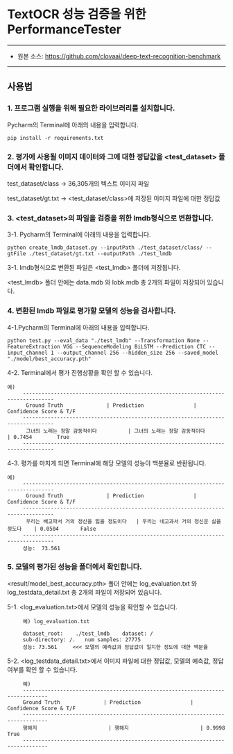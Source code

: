 # TextOCR 성능 검증을 위한 PerformanceTester
***
* 원본 소스: <https://github.com/clovaai/deep-text-recognition-benchmark>
***


## 사용법
### 1. 프로그램 실행을 위해 필요한 라이브러리를 설치합니다.
Pycharm의 Terminal에 아래의 내용을 입력합니다. 

    pip install -r requirements.txt    
   
### 2. 평가에 사용될 이미지 데이터와 그에 대한 정답값을 <test_dataset> 폴더에서 확인합니다.
test_dataset/class -> 36,305개의 텍스트 이미지 파일 
   
test_dataset/gt.txt -> <test_dataset/class>에 저장된 이미지 파일에 대한 정답값
   
### 3. <test_dataset>의 파일을 검증을 위한 lmdb형식으로 변환합니다.

3-1. Pycharm의 Terminal에 아래의 내용을 입력합니다. 
        
    python create_lmdb_dataset.py --inputPath ./test_dataset/class/ --gtFile ./test_dataset/gt.txt --outputPath ./test_lmdb

3-1. lmdb형식으로 변환된 파일은 <test_lmdb> 폴더에 저장됩니다.

<test_lmdb> 폴더 안에는 data.mdb 와 lobk.mdb 총 2개의 파일이 저장되어 있습니다.

### 4. 변환된 lmdb 파일로 평가할 모델의 성능을 검사합니다.

4-1.Pycharm의 Terminal에 아래의 내용을 입력합니다. 
        
    python test.py --eval_data "./test_lmdb" --Transformation None --FeatureExtraction VGG --SequenceModeling BiLSTM --Prediction CTC --input_channel 1 --output_channel 256 --hidden_size 256 --saved_model "./model/best_accuracy.pth"

4-2. Terminal에서 평가 진행상황을 확인 할 수 있습니다.

    예)
         --------------------------------------------------------------------------------
          Ground Truth              | Prediction                | Confidence Score & T/F
         --------------------------------------------------------------------------------
          그녀의 노래는 정말 감동적이다          | 그녀의 노래는 정말 감동적이다          | 0.7454        True
         --------------------------------------------------------------------------------

4-3. 평가를 마치게 되면 Terminal에 해당 모델의 성능이 백분율로 반환됩니다.

    예)
         --------------------------------------------------------------------------------
          Ground Truth              | Prediction                | Confidence Score & T/F
         --------------------------------------------------------------------------------
          우리는 배고파서 거의 정신을 잃을 정도이다   | 우리는 네고과서 거의 정신운 싫을 정도다    | 0.0504       False
         --------------------------------------------------------------------------------
         성능:  73.561

### 5. 모델의 평가된 성능을 <result> 폴더에서 확인합니다.
<result/model_best_accuracy.pth> 폴더 안에는 log_evaluation.txt 와 log_testdata_detail.txt 총 2개의 파일이 저장되어 있습니다.

5-1. <log_evaluation.txt>에서 모델의 성능을 확인할 수 있습니다.

         예) log_evaluation.txt

         dataset_root:    ./test_lmdb	 dataset: /
         sub-directory:	/.	 num samples: 27775
         성능: 73.561     <<< 모델의 예측값과 정답값이 일치한 정도에 대한 백분율

5-2. <log_testdata_detail.txt>에서 이미지 파일에 대한 정답값, 모델의 예측값, 정답여부를 확인 할 수 있습니다.

         예)
         ------------------------------------------------------------------------------
         Ground Truth              | Prediction                | Confidence Score & T/F
         ------------------------------------------------------------------------------
         행해지                       | 행해지                       | 0.9998	True
         ------------------------------------------------------------------------------